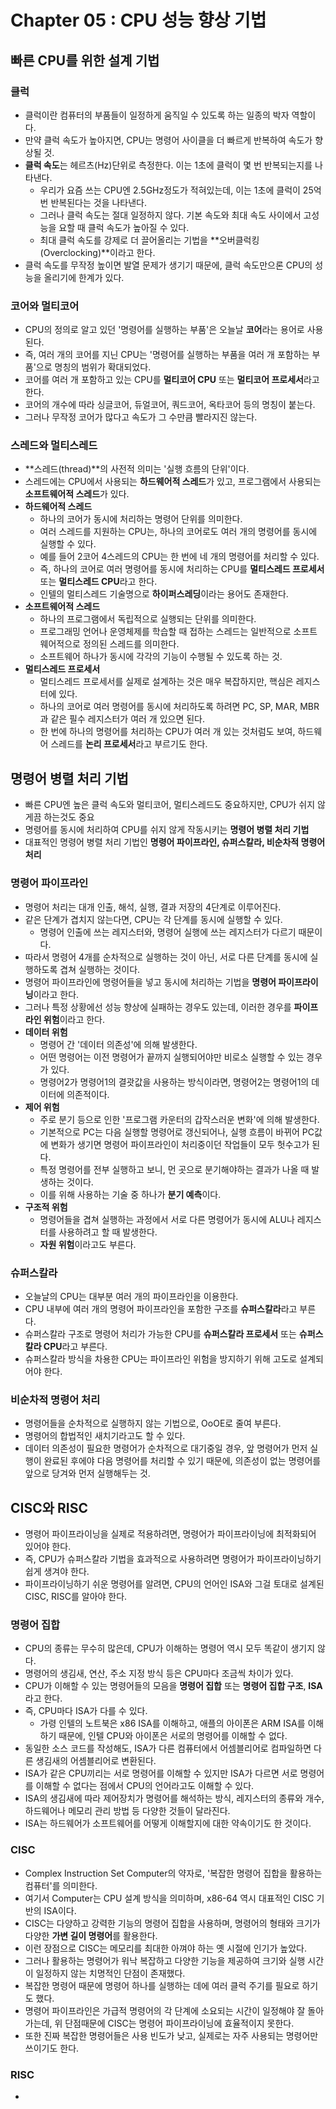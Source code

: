 # Chapter 05 : CPU 성능 향상 기법

## 빠른 CPU를 위한 설계 기법

### 클럭
- 클럭이란 컴퓨터의 부품들이 일정하게 움직일 수 있도록 하는 일종의 박자 역할이다.
- 만약 클럭 속도가 높아지면, CPU는 명령어 사이클을 더 빠르게 반복하여 속도가 향상될 것.
- **클럭 속도**는 헤르츠(Hz)단위로 측정한다. 이는 1초에 클럭이 몇 번 반복되는지를 나타낸다.
  - 우리가 요즘 쓰는 CPU엔 2.5GHz정도가 적혀있는데, 이는 1초에 클럭이 25억번 반복된다는 것을 나타낸다.
  - 그러나 클럭 속도는 절대 일정하지 않다. 기본 속도와 최대 속도 사이에서 고성능을 요할 때 클럭 속도가 높아질 수 있다.
  - 최대 클럭 속도를 강제로 더 끌어올리는 기법을 **오버클럭킹(Overclocking)**이라고 한다.
- 클럭 속도를 무작정 높이면 발열 문제가 생기기 때문에, 클럭 속도만으론 CPU의 성능을 올리기에 한계가 있다.

### 코어와 멀티코어
- CPU의 정의로 알고 있던 '명령어를 실행하는 부품'은 오늘날 **코어**라는 용어로 사용된다.
- 즉, 여러 개의 코어를 지닌 CPU는 '명령어를 실행하는 부품을 여러 개 포함하는 부품'으로 명칭의 범위가 확대되었다.
- 코어를 여러 개 포함하고 있는 CPU를 **멀티코어 CPU** 또는 **멀티코어 프로세서**라고 한다.
- 코어의 개수에 따라 싱글코어, 듀얼코어, 쿼드코어, 옥타코어 등의 명칭이 붙는다.
- 그러나 무작정 코어가 많다고 속도가 그 수만큼 빨라지진 않는다.

### 스레드와 멀티스레드
- **스레드(thread)**의 사전적 의미는 '실행 흐름의 단위'이다.
- 스레드에는 CPU에서 사용되는 **하드웨어적 스레드**가 있고, 프로그램에서 사용되는 **소프트웨어적 스레드**가 있다.
- **하드웨어적 스레드**
  - 하나의 코어가 동시에 처리하는 명령어 단위를 의미한다.
  - 여러 스레드를 지원하는 CPU는, 하나의 코어로도 여러 개의 명령어를 동시에 실행할 수 있다.
  - 예를 들어 2코어 4스레드의 CPU는 한 번에 네 개의 명령어를 처리할 수 있다.
  - 즉, 하나의 코어로 여러 명령어를 동시에 처리하는 CPU를 **멀티스레드 프로세서** 또는 **멀티스레드 CPU**라고 한다.
  - 인텔의 멀티스레드 기술명으로 **하이퍼스레딩**이라는 용어도 존재한다.
- **소프트웨어적 스레드**
  - 하나의 프로그램에서 독립적으로 실행되는 단위를 의미한다.
  - 프로그래밍 언어나 운영체제를 학습할 때 접하는 스레드는 일반적으로 소프트웨어적으로 정의된 스레드를 의미한다.
  - 소프트웨어 하나가 동시에 각각의 기능이 수행될 수 있도록 하는 것.
- **멀티스레드 프로세서**
  - 멀티스레드 프로세서를 실제로 설계하는 것은 매우 복잡하지만, 핵심은 레지스터에 있다.
  - 하나의 코어로 여러 명령어를 동시에 처리하도록 하려면 PC, SP, MAR, MBR과 같은 필수 레지스터가 여러 개 있으면 된다.
  - 한 번에 하나의 명령어를 처리하는 CPU가 여러 개 있는 것처럼도 보여, 하드웨어 스레드를 **논리 프로세서**라고 부르기도 한다.

## 명령어 병렬 처리 기법

- 빠른 CPU엔 높은 클럭 속도와 멀티코어, 멀티스레드도 중요하지만, CPU가 쉬지 않게끔 하는것도 중요
- 명령어를 동시에 처리하여 CPU를 쉬지 않게 작동시키는 **명령어 병렬 처리 기법**
- 대표적인 명령어 병렬 처리 기법인 **명령어 파이프라인, 슈퍼스칼라, 비순차적 명령어 처리**

### 명령어 파이프라인
- 명령어 처리는 대개 인출, 해석, 실행, 결과 저장의 4단계로 이루어진다.
- 같은 단계가 겹치지 않는다면, CPU는 각 단계를 동시에 실행할 수 있다.
  - 명령어 인출에 쓰는 레지스터와, 명령어 실행에 쓰는 레지스터가 다르기 때문이다.
- 따라서 명령어 4개를 순차적으로 실행하는 것이 아닌, 서로 다른 단계를 동시에 실행하도록 겹쳐 실행하는 것이다.
- 명령어 파이프라인에 명령어들을 넣고 동시에 처리하는 기법을 **명령어 파이프라이닝**이라고 한다.
- 그러나 특정 상황에선 성능 향상에 실패하는 경우도 있는데, 이러한 경우를 **파이프라인 위험**이라고 한다.
- **데이터 위험**
  - 명령어 간 '데이터 의존성'에 의해 발생한다.
  - 어떤 명령어는 이전 명령어가 끝까지 실행되어야만 비로소 실행할 수 있는 경우가 있다.
  - 명령어2가 명령어1의 결괏값을 사용하는 방식이라면, 명령어2는 명령어1의 데이터에 의존적이다.
- **제어 위험**
  - 주로 분기 등으로 인한 '프로그램 카운터의 갑작스러운 변화'에 의해 발생한다.
  - 기본적으로 PC는 다음 실행할 명령어로 갱신되어나, 실행 흐름이 바뀌어 PC값에 변화가 생기면 명령어 파이프라인이 처리중이던 작업들이 모두 헛수고가 된다.
  - 특정 명령어를 전부 실행하고 보니, 먼 곳으로 분기해야하는 결과가 나올 때 발생하는 것이다.
  - 이를 위해 사용하는 기술 중 하나가 **분기 예측**이다.
- **구조적 위험**
  - 명령어들을 겹쳐 실행하는 과정에서 서로 다른 명령어가 동시에 ALU나 레지스터를 사용하려고 할 때 발생한다.
  - **자원 위험**이라고도 부른다.

### 슈퍼스칼라
- 오늘날의 CPU는 대부분 여러 개의 파이프라인을 이용한다.
- CPU 내부에 여러 개의 명령어 파이프라인을 포함한 구조를 **슈퍼스칼라**라고 부른다.
- 슈퍼스칼라 구조로 명령어 처리가 가능한 CPU를 **슈퍼스칼라 프로세서** 또는 **슈퍼스칼라 CPU**라고 부른다.
- 슈퍼스칼라 방식을 차용한 CPU는 파이프라인 위험을 방지하기 위해 고도로 설계되어야 한다.

### 비순차적 명령어 처리
- 명령어들을 순차적으로 실행하지 않는 기법으로, OoOE로 줄여 부른다.
- 명령어의 합법적인 새치기라고도 할 수 있다.
- 데이터 의존성이 필요한 명령어가 순차적으로 대기중일 경우, 앞 명령어가 먼저 실행이 완료된 후에야 다음 명령어를 처리할 수 있기 때문에, 의존성이 없는 명령어를 앞으로 당겨와 먼저 실행해두는 것.

## CISC와 RISC
- 명령어 파이프라이닝을 실제로 적용하려면, 명령어가 파이프라이닝에 최적화되어 있어야 한다.
- 즉, CPU가 슈퍼스칼라 기법을 효과적으로 사용하려면 명령어가 파이프라이닝하기 쉽게 생겨야 한다.
- 파이프라이닝하기 쉬운 명령어를 알려면, CPU의 언어인 ISA와 그걸 토대로 설계된 CISC, RISC를 알아야 한다.

### 명령어 집합
- CPU의 종류는 무수히 많은데, CPU가 이해하는 명령어 역시 모두 똑같이 생기지 않다.
- 명령어의 생김새, 연산, 주소 지정 방식 등은 CPU마다 조금씩 차이가 있다.
- CPU가 이해할 수 있는 명령어들의 모음을 **명령어 집합** 또는 **명령어 집합 구조**, **ISA**라고 한다.
- 즉, CPU마다 ISA가 다를 수 있다.
  - 가령 인텔의 노트북은 x86 ISA를 이해하고, 애플의 아이폰은 ARM ISA를 이해하기 때문에, 인텔 CPU와 아이폰은 서로의 명령어를 이해할 수 없다.
- 동일한 소스 코드를 작성해도, ISA가 다른 컴퓨터에서 어셈블리어로 컴파일하면 다른 생김새의 어셈블리어로 변환된다.
- ISA가 같은 CPU끼리는 서로 명령어를 이해할 수 있지만 ISA가 다르면 서로 명령어를 이해할 수 없다는 점에서 CPU의 언어라고도 이해할 수 있다.
- ISA의 생김새에 따라 제어장치가 명령어를 해석하는 방식, 레지스터의 종류와 개수, 하드웨어나 메모리 관리 방법 등 다양한 것들이 달라진다.
- ISA는 하드웨어가 소프트웨어를 어떻게 이해할지에 대한 약속이기도 한 것이다.

### CISC
- Complex Instruction Set Computer의 약자로, '복잡한 명령어 집합을 활용하는 컴퓨터'를 의미한다.
- 여기서 Computer는 CPU 설계 방식을 의미하며, x86-64 역시 대표적인 CISC 기반의 ISA이다.
- CISC는 다양하고 강력한 기능의 명령어 집합을 사용하며, 명령어의 형태와 크기가 다양한 **가변 길이 명령어**를 활용한다.
- 이런 장점으로 CISC는 메모리를 최대한 아껴야 하는 옛 시절에 인기가 높았다.
- 그러나 활용하는 명령어가 워낙 복잡하고 다양한 기능을 제공하여 크기와 실행 시간이 일정하지 않는 치명적인 단점이 존재했다.
- 복잡한 명령어 때문에 명령어 하나를 실행하는 데에 여러 클럭 주기를 필요로 하기도 했다.
- 명령어 파이프라인은 가급적 명령어의 각 단계에 소요되는 시간이 일정해야 잘 돌아가는데, 위 단점때문에 CISC는 명령어 파이프라이닝에 효율적이지 못한다.
- 또한 진짜 복잡한 명령어들은 사용 빈도가 낮고, 실제로는 자주 사용되는 명령어만 쓰이기도 한다.

### RISC
- 